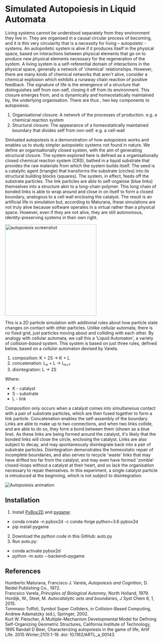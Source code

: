 # Simulated Autopoiesis in Liquid Automata

Living systems cannot be understood separately from they environment they live in. They are organised in a causal circular process of becoming, and it is this very circularity that is a necessity for living – autopoietic - systems. An autopoitetic system is alive if it produces itself in the physical space, based on interactions between physical elements that go on to produce new physical elements necessary for the regeneration of the system. A living system is a self-referential domain of interactions in the physical space, generally a network of 'chemical' relationships. However, there are many kinds of chemical networks that aren't alive, consider a chemical explosion which exhibits a runaway chain reaction of positive feedback. The signature of life is the emergence of a structure that distinguishes self from non-self, closing it off from its environment. This closure emerges from, and is dynamically and homeostatically maintained by, the underlying organisation. There are thus , two key components to autopoiesis:

1. Organisational closure: A network of the processes of production. e.g. a chemical reaction system
2. Structural closure: The appearance of a homeostatically maintained boundary that divides self from non-self. e.g. a cell-wall

Simluated autopoiesis is a demonstration of how autopoiesis works and enables us to study simpler autopoietic systems not found in nature. We define an organisationally closed system, with the aim of generating structural closure. The system explored here is defined as a organisationally closed chemical reaction system (CRS), bathed in a liquid substrate that provides the raw materials from which the system builds itself. The seed is a catalytic agent (triangle) that transforms the substrate (circles) into its structural building blocks (squares). The system, in effect, feeds off the substrate particles. The link particles are able to self-organise (blue links) themselves into a structure akin to a long-chain polymer. This long chain of bonded links is able to wrap around and close in on itself to form a closed boundary, analogous to a cell wall enclosing the catalyst. The result is an artificial life in simulation but, according to Maturana, these simulations are not truly alive because software operates in a virtual rather than a physical space. However, even if they are not alive, they are still autonomous, identity-preserving systems in their own right.

<image width=300 alt="autopoiesis screenshot" src="images/ScreenShot.png">

This is a 2D particle simulation with additional rules about how particle state changes on contact with other particles. Unlike cellular automata, there is no fixed grid, just particles moving about and colliding with each other. By analogy with cellular automata, we call this a 'Liquid Automaton', a variety of _collision-based_ system. This system is based on just three rules, defined below, based on a _cellular_ automaton devised by Varela. 

1. composition: K + 2S -> K + L
2. concatenation: L<sub>n</sub> + L -> L<sub>n+1</sub>
3. disintegration:  L -> 2S

Where:
* K - catalyst
* S - substrate
* L - link

Composition only occurs when a catalyst comes into simultaneous contact with a pair of substrate particles, which are then fused together to form a link particle. Concatenation enables the self-assembly of the boundary. Links are able to make up to two connections, and when two links collide, and are able to do so, they form a bond between them (shown as a blue line). As these links are being formed around the catalyst, it's likely that the bonded links will close the circle, enclosing the catalyst. Links are also subject to decay, and may spontaneously disintegrate back into a pair of substrate particles. Disintegration demonstrates the homeostatic repair of incomplete boundaries, and also serves to recycle 'waste' links that may have drifted too far from the catalyst, and may even have formed 'zombie' closed-loops without a catalyst at their heart, and so lack the organisation necessary to repair themselves. In this experiment, a single catalyst particle is introduced at the beginning, which is not subject to disintegration.

![Autopoiesis animation](images/animation.gif)

## Installation

1. Install [PyBox2D](https://github.com/pybox2d/pybox2d) and [pygame](https://www.pygame.org):
  * conda create -n pybox2d -c conda-forge python=3.6 pybox2d
  * pip install pygame
2. Download the python code in this GitHub: auto.py
3. Run auto.py:  
  * conda activate pybox2d
  * python -m auto --backend=pygame 

## References

Humberto Maturana, Francisco J. Varela, _Autopoiesis and Cognition_, D. Reidel Publishing Co., 1972.  
Francsico Varela, _Principles of Biological Autonmy_, North Holland, 1979.  
Hordijk, W., Steel, M. _Autocatalytic sets and boundaries_, J Syst Chem 6, 1, 2015.  
Tommaso Toffoli, Symbol Super Colliders, in Collision-Based Computing, Andrew Adamatzky (ed.), Springer, 2002.  
Kurt W. Fleischer, A Multiple-Mechanism Developmental Model for Defining Self-Organizing Geometric Structures, California Institute of Technology, 1995
Randall D Beer, Characterizing autopoiesis in the game of life, Artif Life. 2015 Winter;21(1):1-19. doi: 10.1162/ARTL_a_00143.
